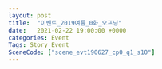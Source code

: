 ```yaml
---
layout: post
title:  "이벤트_2019여름_0화_오프닝"
date:   2021-02-22 19:00:00 +0000
categories: Event
Tags: Story Event
SceneCode: ["scene_evt190627_cp0_q1_s10"]
---
```

